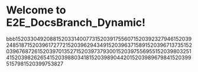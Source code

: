 # Welcome to E2E_DocsBranch_Dynamic!
bbb15203304920881520331400773152039175560715203923279461520392485187152039617277215203962943491520396371589152039671373515203967687261520397013527152039737930015203975569551520398032514152039826265415203988034181520398904420152039896798415203995157981520399753827